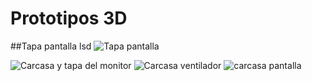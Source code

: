# Prototipos 3D
##Tapa pantalla lsd
![Tapa pantalla](https://github.com/JulioJohan/AmbiSense_IOT/assets/99858923/d691f290-887c-4beb-a949-37c47590d6dd)

![Carcasa y tapa del monitor](https://github.com/JulioJohan/AmbiSense_IOT/assets/99858923/333837d8-49a7-4668-99b1-f36d41ac5df9)
![Carcasa ventilador](https://github.com/JulioJohan/AmbiSense_IOT/assets/99858923/5b27fb59-612f-4d08-9867-f164311eae0e)
![carcasa pantalla](https://github.com/JulioJohan/AmbiSense_IOT/assets/99858923/cd762f0b-3ca8-4739-8981-8f2a37d12b80)
